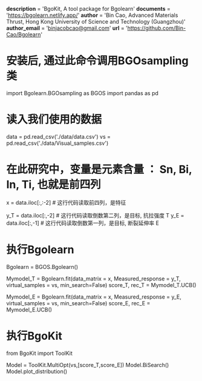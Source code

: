 
__description__ = 'BgoKit, A tool package for Bgolearn'
__documents__ = 'https://bgolearn.netlify.app/'
__author__ = 'Bin Cao, Advanced Materials Thrust, Hong Kong University of Science and Technology (Guangzhou)'
__author_email__ = 'binjacobcao@gmail.com'
__url__ = 'https://github.com/Bin-Cao/Bgolearn'

# 安装后, 通过此命令调用BGOsampling类
import Bgolearn.BGOsampling as BGOS
import pandas as pd

# 读入我们使用的数据
data = pd.read_csv('./data/data.csv') 
vs = pd.read_csv('./data/Visual_samples.csv')


# 在此研究中，变量是元素含量 ： Sn, Bi, In, Ti, 也就是前四列
x = data.iloc[:,:-2] # 这行代码读取前四列，是特征

y_T = data.iloc[:,-2] # 这行代码读取倒数第二列，是目标, 抗拉强度 T
y_E = data.iloc[:,-1] # 这行代码读取倒数第一列，是目标, 断裂延伸率 E

# 执行Bgolearn
Bgolearn = BGOS.Bgolearn() 


Mymodel_T = Bgolearn.fit(data_matrix = x, Measured_response = y_T, virtual_samples = vs, min_search=False)
score_T, rec_T = Mymodel_T.UCB() 

Mymodel_E = Bgolearn.fit(data_matrix = x, Measured_response = y_E, virtual_samples = vs, min_search=False)
score_E, rec_E = Mymodel_E.UCB() 

# 执行BgoKit
from BgoKit import ToolKit

Model = ToolKit.MultiOpt(vs,[score_T,score_E])
Model.BiSearch()
Model.plot_distribution()